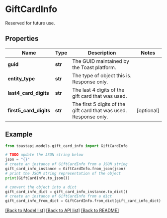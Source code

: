 # GiftCardInfo

Reserved for future use.

## Properties

Name | Type | Description | Notes
------------ | ------------- | ------------- | -------------
**guid** | **str** | The GUID maintained by the Toast platform. | 
**entity_type** | **str** | The type of object this is. Response only. | 
**last4_card_digits** | **str** | The last 4 digits of the gift card that was used. | 
**first5_card_digits** | **str** | The first 5 digits of the gift card that was used. Response only. | [optional] 

## Example

```python
from toastapi.models.gift_card_info import GiftCardInfo

# TODO update the JSON string below
json = "{}"
# create an instance of GiftCardInfo from a JSON string
gift_card_info_instance = GiftCardInfo.from_json(json)
# print the JSON string representation of the object
print(GiftCardInfo.to_json())

# convert the object into a dict
gift_card_info_dict = gift_card_info_instance.to_dict()
# create an instance of GiftCardInfo from a dict
gift_card_info_from_dict = GiftCardInfo.from_dict(gift_card_info_dict)
```
[[Back to Model list]](../README.md#documentation-for-models) [[Back to API list]](../README.md#documentation-for-api-endpoints) [[Back to README]](../README.md)


